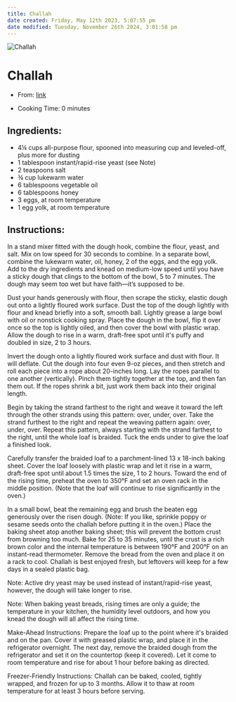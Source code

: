 ```yaml
---
title: Challah
date created: Friday, May 12th 2023, 5:07:55 pm
date modified: Tuesday, November 26th 2024, 3:01:58 pm
---
```


![Challah](https://www.onceuponachef.com/images/2016/02/challah-may5.jpg)

# Challah

- From: [link](https://www.onceuponachef.com/recipes/challah.html)

- Cooking Time: 0 minutes

## Ingredients:

- 4¼ cups all-purpose flour, spooned into measuring cup and leveled-off, plus more for dusting
- 1 tablespoon instant/rapid-rise yeast (see Note)
- 2 teaspoons salt
- ¾ cup lukewarm water
- 6 tablespoons vegetable oil
- 6 tablespoons honey
- 3 eggs, at room temperature
- 1 egg yolk, at room temperature

## Instructions:

In a stand mixer fitted with the dough hook, combine the flour, yeast, and salt. Mix on low speed for 30 seconds to combine. In a separate bowl, combine the lukewarm water, oil, honey, 2 of the eggs, and the egg yolk. Add to the dry ingredients and knead on medium-low speed until you have a sticky dough that clings to the bottom of the bowl, 5 to 7 minutes. The dough may seem too wet but have faith—it’s supposed to be.

Dust your hands generously with flour, then scrape the sticky, elastic dough out onto a lightly floured work surface. Dust the top of the dough lightly with flour and knead briefly into a soft, smooth ball. Lightly grease a large bowl with oil or nonstick cooking spray. Place the dough in the bowl, flip it over once so the top is lightly oiled, and then cover the bowl with plastic wrap. Allow the dough to rise in a warm, draft-free spot until it's puffy and doubled in size, 2 to 3 hours.

Invert the dough onto a lightly floured work surface and dust with flour. It will deflate. Cut the dough into four even 9-oz pieces, and then stretch and roll each piece into a rope about 20-inches long. Lay the ropes parallel to one another (vertically). Pinch them tightly together at the top, and then fan them out. If the ropes shrink a bit, just work them back into their original length.

Begin by taking the strand farthest to the right and weave it toward the left through the other strands using this pattern: over, under, over. Take the strand furthest to the right and repeat the weaving pattern again: over, under, over. Repeat this pattern, always starting with the strand farthest to the right, until the whole loaf is braided. Tuck the ends under to give the loaf a finished look.

Carefully transfer the braided loaf to a parchment-lined 13 x 18-inch baking sheet. Cover the loaf loosely with plastic wrap and let it rise in a warm, draft-free spot until about 1.5 times the size, 1 to 2 hours. Toward the end of the rising time, preheat the oven to 350°F and set an oven rack in the middle position. (Note that the loaf will continue to rise significantly in the oven.)

In a small bowl, beat the remaining egg and brush the beaten egg generously over the risen dough. (Note: If you like, sprinkle poppy or sesame seeds onto the challah before putting it in the oven.) Place the baking sheet atop another baking sheet; this will prevent the bottom crust from browning too much. Bake for 25 to 35 minutes, until the crust is a rich brown color and the internal temperature is between 190°F and 200°F on an instant-read thermometer. Remove the bread from the oven and place it on a rack to cool. Challah is best enjoyed fresh, but leftovers will keep for a few days in a sealed plastic bag.

Note: Active dry yeast may be used instead of instant/rapid-rise yeast, however, the dough will take longer to rise.

Note: When baking yeast breads, rising times are only a guide; the temperature in your kitchen, the humidity level outdoors, and how you knead the dough will all affect the rising time.

Make-Ahead Instructions: Prepare the loaf up to the point where it's braided and on the pan. Cover it with greased plastic wrap, and place it in the refrigerator overnight. The next day, remove the braided dough from the refrigerator and set it on the countertop (keep it covered). Let it come to room temperature and rise for about 1 hour before baking as directed.

Freezer-Friendly Instructions: Challah can be baked, cooled, tightly wrapped, and frozen for up to 3 months. Allow it to thaw at room temperature for at least 3 hours before serving.
